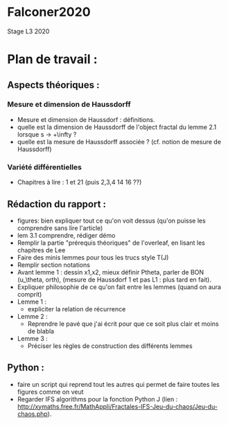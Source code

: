 # Falconer2020
Stage L3 2020

# Plan de travail :

## Aspects théoriques :
### Mesure et dimension de Haussdorff
* Mesure et dimension de Haussdorf : définitions.
* quelle est la dimension de Haussdorff de l'object fractal du lemme 2.1 lorsque s -> +\infty ?
* quelle est la mesure de Haussdorff associée ? (cf. notion de mesure de Haussdorff)
### Variété différentielles
* Chapitres à lire : 1 et 21 (puis 2,3,4 14 16 ??)
## Rédaction du rapport :
* figures: bien expliquer tout ce qu'on voit dessus (qu'on puisse les comprendre sans lire l'article)
* lem 3.1 comprendre, rédiger démo
* Remplir la partie "prérequis théoriques" de l'overleaf, en lisant les chapitres de Lee
* Faire des minis lemmes pour tous les trucs style T(J)
* Remplir section notations
* Avant lemme 1 : dessin x1,x2, mieux définir Ptheta, parler de BON (u_\theta, orth), (mesure de Haussdorf 1 et pas L1 : plus tard en fait).
* Expliquer philosophie de ce qu'on fait entre les lemmes (quand on aura comprit)
* Lemme 1 : 
  * expliciter la relation de récurrence
* Lemme 2 : 
  * Reprendre le pavé que j'ai écrit pour que ce soit plus clair et moins de blabla
* Lemme 3 :
  * Préciser les règles de construction des différents lemmes
## Python :
* faire un script qui reprend tout les autres qui permet de faire toutes les figures comme on veut
* Regarder IFS algorithms pour la fonction Python J
(lien : http://xymaths.free.fr/MathAppli/Fractales-IFS-Jeu-du-chaos/Jeu-du-chaos.php).
